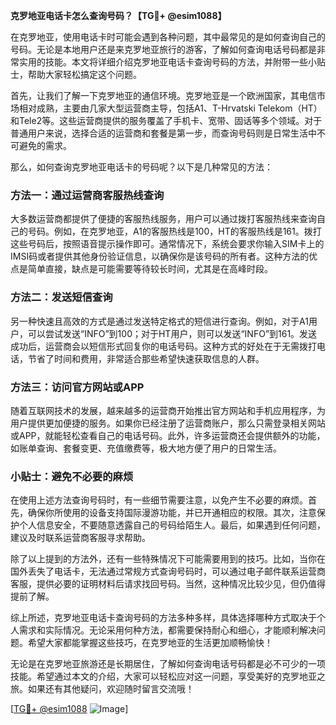 **克罗地亚电话卡怎么查询号码？【TG💪+ @esim1088】**

在克罗地亚，使用电话卡时可能会遇到各种问题，其中最常见的是如何查询自己的号码。无论是本地用户还是来克罗地亚旅行的游客，了解如何查询电话号码都是非常实用的技能。本文将详细介绍克罗地亚电话卡查询号码的方法，并附带一些小贴士，帮助大家轻松搞定这个问题。

首先，让我们了解一下克罗地亚的通信环境。克罗地亚是一个欧洲国家，其电信市场相对成熟，主要由几家大型运营商主导，包括A1、T-Hrvatski Telekom（HT）和Tele2等。这些运营商提供的服务覆盖了手机卡、宽带、固话等多个领域。对于普通用户来说，选择合适的运营商和套餐是第一步，而查询号码则是日常生活中不可避免的需求。

那么，如何查询克罗地亚电话卡的号码呢？以下是几种常见的方法：

### 方法一：通过运营商客服热线查询

大多数运营商都提供了便捷的客服热线服务，用户可以通过拨打客服热线来查询自己的号码。例如，在克罗地亚，A1的客服热线是100，HT的客服热线是161。拨打这些号码后，按照语音提示操作即可。通常情况下，系统会要求你输入SIM卡上的IMSI码或者提供其他身份验证信息，以确保你是该号码的所有者。这种方法的优点是简单直接，缺点是可能需要等待较长时间，尤其是在高峰时段。

### 方法二：发送短信查询

另一种快速且高效的方式是通过发送特定格式的短信进行查询。例如，对于A1用户，可以尝试发送“INFO”到100；对于HT用户，则可以发送“INFO”到161。发送成功后，运营商会以短信形式回复你的电话号码。这种方式的好处在于无需拨打电话，节省了时间和费用，非常适合那些希望快速获取信息的人群。

### 方法三：访问官方网站或APP

随着互联网技术的发展，越来越多的运营商开始推出官方网站和手机应用程序，为用户提供更加便捷的服务。如果你已经注册了运营商账户，那么只需登录相关网站或APP，就能轻松查看自己的电话号码。此外，许多运营商还会提供额外的功能，如账单查询、套餐变更、充值缴费等，极大地方便了用户的日常生活。

### 小贴士：避免不必要的麻烦

在使用上述方法查询号码时，有一些细节需要注意，以免产生不必要的麻烦。首先，确保你所使用的设备支持国际漫游功能，并已开通相应的权限。其次，注意保护个人信息安全，不要随意透露自己的号码给陌生人。最后，如果遇到任何问题，建议及时联系运营商客服寻求帮助。

除了以上提到的方法外，还有一些特殊情况下可能需要用到的技巧。比如，当你在国外丢失了电话卡，无法通过常规方式查询号码时，可以通过电子邮件联系运营商客服，提供必要的证明材料后请求找回号码。当然，这种情况比较少见，但仍值得提前了解。

综上所述，克罗地亚电话卡查询号码的方法多种多样，具体选择哪种方式取决于个人需求和实际情况。无论采用何种方法，都需要保持耐心和细心，才能顺利解决问题。希望大家都能掌握这些技巧，在克罗地亚的生活更加顺畅愉快！

无论是在克罗地亚旅游还是长期居住，了解如何查询电话号码都是必不可少的一项技能。希望通过本文的介绍，大家可以轻松应对这一问题，享受美好的克罗地亚之旅。如果还有其他疑问，欢迎随时留言交流哦！

[[TG💪+ @esim1088](https://t.me/s/esim1088) ![Image](https://i.postimg.cc/4NQfJmqS/Snipaste-2025-05-13-00-14-12.png)]